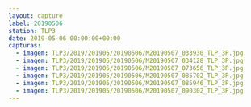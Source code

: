 ```yaml
---
layout: capture
label: 20190506
station: TLP3
date: 2019-05-06 00:00:00+00:00
capturas:
  - imagem: TLP3/2019/201905/20190506/M20190507_033930_TLP_3P.jpg
  - imagem: TLP3/2019/201905/20190506/M20190507_034128_TLP_3P.jpg
  - imagem: TLP3/2019/201905/20190506/M20190507_073656_TLP_3P.jpg
  - imagem: TLP3/2019/201905/20190506/M20190507_085702_TLP_3P.jpg
  - imagem: TLP3/2019/201905/20190506/M20190507_085946_TLP_3P.jpg
  - imagem: TLP3/2019/201905/20190506/M20190507_090302_TLP_3P.jpg
---
```

